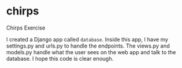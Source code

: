 # chirps
Chirps Exercise

I created a Django app called `database`. Inside this app, I have my settings.py and urls.py to handle the endpoints. The views.py and models.py handle what the user sees on the web app and talk to the database. I hope this code is clear enough.
